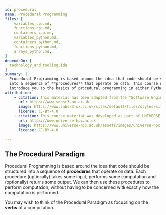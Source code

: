 ```yaml
---
id: procedural
name: Procedural Programming
files: [
    variables_cpp.md,
    functions_cpp.md,
    containers_cpp.md,
    variables_python.md,
    containers_python.md,
    functions_python.md,
    arrays_python.md,
]
dependsOn: [
  technology_and_tooling.ide
]
summary: |
  Procedural Programming is based around the idea that code should be structured
  into a sequence of **procedures** that operate on data. This course will
  introduce you to the basics of procedural programming in either Python or C++.
attribution: 
    - citation: This material has been adapted from the "Software Engineering" module of the SABS R³ Center for Doctoral Training.
      url: https://www.sabsr3.ox.ac.uk
      image: https://www.sabsr3.ox.ac.uk/sites/default/files/styles/site_logo/public/styles/site_logo/public/sabsr3/site-logo/sabs_r3_cdt_logo_v3_111x109.png
      license: CC-BY-4.0
    - citation: This course material was developed as part of UNIVERSE-HPC, which is funded through the SPF ExCALIBUR programme under grant number EP/W035731/1 
      url: https://www.universe-hpc.ac.uk
      image: https://www.universe-hpc.ac.uk/assets/images/universe-hpc.png
      license: CC-BY-4.0

---
```


## The Procedural Paradigm

Procedural Programming is based around the idea that code should be structured
into a sequence of **procedures** that operate on data. Each procedure
(optionally) takes some input, performs some computation and (optionally)
returns some output. We can then use these procedures to perform computation,
without having to be concerned with exactly how the computation is performed.

You may wish to think of the Procedural Paradigm as focussing on the **verbs**
of a computation.